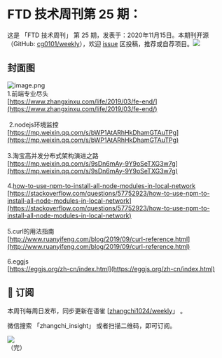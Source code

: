 # FTD 技术周刊第 25 期：
这是 「FTD 技术周刊」 第 25 期，发表于：2020年11月15日。本期刊开源（GitHub: [cg0101/weekly](https://github.com/cg0101/weekly)），欢迎 [issue](https://github.com/cg0101/weekly/issues) 区投稿，推荐或自荐项目。![](https://visitor-badge.glitch.me/badge?page_id=cg0101.weekly) <a href="https://www.linkedin.com/in/%E9%A9%B0-%E5%BC%A0-60669710a/">
        </a>
## 封面图


![image.png](https://cdn.nlark.com/yuque/0/2020/png/132503/1605587190322-b54155af-b1f1-4e8b-aa11-698a639f31e0.png#height=687&id=Rf454&margin=%5Bobject%20Object%5D&name=image.png&originHeight=687&originWidth=1080&originalType=binary&size=379152&status=done&style=none&width=1080)<br />1.前端专业尽头<br />[https://www.zhangxinxu.com/life/2019/03/fe-end/](https://www.zhangxinxu.com/life/2019/03/fe-end/)<br />
<br /> 2.nodejs环境监控<br />[https://mp.weixin.qq.com/s/bWP1AtARhHkDhamGTAuTPg](https://mp.weixin.qq.com/s/bWP1AtARhHkDhamGTAuTPg)<br />
<br />3.淘宝高并发分布式架构演进之路<br />[https://mp.weixin.qq.com/s/9sDn6mAy-9Y9oSeTXG3w7g](https://mp.weixin.qq.com/s/9sDn6mAy-9Y9oSeTXG3w7g)<br />
<br />4.[how-to-use-npm-to-install-all-node-modules-in-local-network](https://stackoverflow.com/questions/57752923/how-to-use-npm-to-install-all-node-modules-in-local-network)<br />[https://stackoverflow.com/questions/57752923/how-to-use-npm-to-install-all-node-modules-in-local-network](https://stackoverflow.com/questions/57752923/how-to-use-npm-to-install-all-node-modules-in-local-network)<br />
<br />5.curl的用法指南<br />[http://www.ruanyifeng.com/blog/2019/09/curl-reference.html](http://www.ruanyifeng.com/blog/2019/09/curl-reference.html)<br />
<br />6.eggjs<br />[https://eggjs.org/zh-cn/index.html](https://eggjs.org/zh-cn/index.html)



## 📅 订阅
本周刊每周日发布，同步更新在语雀 [[zhangchi1024/weekly](https://www.yuque.com/zhangchi1024/weekly)」 。


微信搜索 「zhangchi_insight」 或者扫描二维码，即可订阅。
<div align="left"> <img src="https://cdn.nlark.com/yuque/0/2021/jpeg/132503/1640750963398-e8538e9e-6b96-46f7-abff-c93b56bdd377.jpeg?x-oss-process=image%2Fwatermark%2Ctype_d3F5LW1pY3JvaGVp%2Csize_36%2Ctext_5byg6amw%2Ccolor_FFFFFF%2Cshadow_50%2Ct_80%2Cg_se%2Cx_10%2Cy_10%2Fresize%2Cw_426%2Climit_0" ></div>    
    （完）